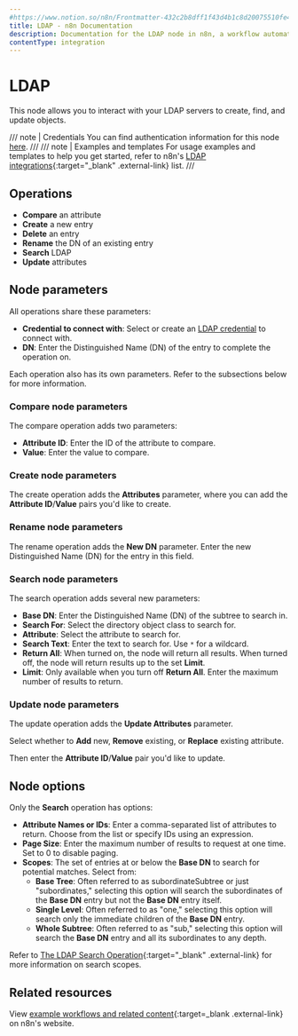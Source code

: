 ```yaml
---
#https://www.notion.so/n8n/Frontmatter-432c2b8dff1f43d4b1c8d20075510fe4
title: LDAP - n8n Documentation
description: Documentation for the LDAP node in n8n, a workflow automation platform. Includes guidance on usage, and links to examples.
contentType: integration
---
```


# LDAP

This node allows you to interact with your LDAP servers to create, find, and update objects.

/// note | Credentials
You can find authentication information for this node [here](/integrations/builtin/credentials/ldap/).
///
/// note | Examples and templates
For usage examples and templates to help you get started, refer to n8n's [LDAP integrations](https://n8n.io/integrations/ldap/){:target="_blank" .external-link} list.
///

## Operations

* **Compare** an attribute
* **Create** a new entry
* **Delete** an entry
* **Rename** the DN of an existing entry
* **Search** LDAP
* **Update** attributes

## Node parameters

All operations share these parameters:

* **Credential to connect with**: Select or create an [LDAP credential](/integrations/builtin/credentials/ldap/) to connect with.
* **DN**: Enter the Distinguished Name (DN) of the entry to complete the operation on.

Each operation also has its own parameters. Refer to the subsections below for more information.

### Compare node parameters

The compare operation adds two parameters:

* **Attribute ID**: Enter the ID of the attribute to compare.
* **Value**: Enter the value to compare.

### Create node parameters

The create operation adds the **Attributes** parameter, where you can add the **Attribute ID**/**Value** pairs you'd like to create.

### Rename node parameters

The rename operation adds the **New DN** parameter. Enter the new Distinguished Name (DN) for the entry in this field.

### Search node parameters

The search operation adds several new parameters:

* **Base DN**: Enter the Distinguished Name (DN) of the subtree to search in.
* **Search For**: Select the directory object class to search for.
* **Attribute**: Select the attribute to search for.
* **Search Text**: Enter the text to search for. Use `*` for a wildcard.
* **Return All**: When turned on, the node will return all results. When turned off, the node will return results up to the set **Limit**.
* **Limit**: Only available when you turn off **Return All**. Enter the maximum number of results to return.

### Update node parameters

The update operation adds the **Update Attributes** parameter.

Select whether to **Add** new, **Remove** existing, or **Replace** existing attribute.

Then enter the **Attribute ID**/**Value** pair you'd like to update.

## Node options

Only the **Search** operation has options:

* **Attribute Names or IDs**: Enter a comma-separated list of attributes to return. Choose from the list or specify IDs using an expression.
* **Page Size**: Enter the maximum number of results to request at one time. Set to 0 to disable paging.
* **Scopes**: The set of entries at or below the **Base DN** to search for potential matches. Select from:
    * **Base Tree**: Often referred to as subordinateSubtree or just "subordinates," selecting this option will search the subordinates of the **Base DN** entry but not the **Base DN** entry itself.
    * **Single Level**: Often referred to as "one," selecting this option will search only the immediate children of the **Base DN** entry.
    * **Whole Subtree**: Often referred to as "sub," selecting this option will search the **Base DN** entry and all its subordinates to any depth.

Refer to [The LDAP Search Operation](https://ldap.com/the-ldap-search-operation/){:target="_blank" .external-link} for more information on search scopes.


## Related resources

View [example workflows and related content](https://n8n.io/integrations/ldap/){:target=_blank .external-link} on n8n's website.
